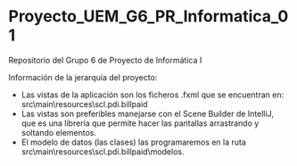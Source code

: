 # Proyecto_UEM_G6_PR_Informatica_01
Repositorio  del Grupo 6 de Proyecto de Informática I

Información de la jerarquía del proyecto:
- Las vistas de la aplicación son los ficheros .fxml que se encuentran en: src\main\resources\scl.pdi.billpaid
- Las vistas son preferibles manejarse con el Scene Builder de IntelliJ, que es una librería que permite hacer las pantallas arrastrando y soltando elementos.
- El modelo de datos (las clases) las programaremos en la ruta src\main\resources\scl.pdi.billpaid\modelos.
